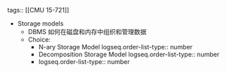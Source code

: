tags:: [[CMU 15-721]]

- Storage models
	- DBMS 如何在磁盘和内存中组织和管理数据
	- Choice:
		- N-ary Storage Model
		  logseq.order-list-type:: number
		- Decomposition Storage Model
		  logseq.order-list-type:: number
		- logseq.order-list-type:: number
